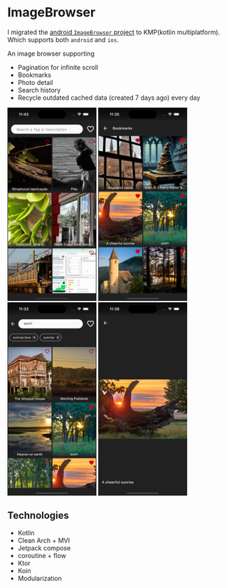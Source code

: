 # ImageBrowser
I migrated the [android `ImageBrowser` project](https://github.com/RosaHosseini/ImageBrowser) to KMP(kotlin multiplatform). Which supports both `android` and `ios`.

An image browser supporting
 - Pagination for infinite scroll
 - Bookmarks
 - Photo detail
 - Search history
 - Recycle outdated cached data (created 7 days ago) every day 

<p float="center">
    <img src="screenshots/ios/home.png" width ="200">
    <img src="screenshots/ios/bookmarks.png" width ="200">
    <img src="screenshots/ios/search.png" width ="200">
    <img src="screenshots/ios/photodetail.png" width ="200">
</p>
 
 ## Technologies
  - Kotlin
  - Clean Arch + MVI
  - Jetpack compose
  - coroutine + flow
  - Ktor
  - Koin
  - Modularization
